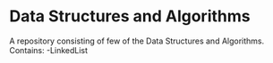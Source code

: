 # Data Structures and Algorithms

A repository consisting of few of the Data Structures and Algorithms.
Contains:
-LinkedList